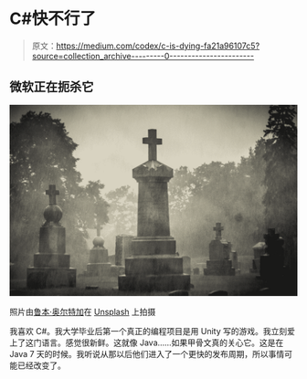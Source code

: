 # C#快不行了

> 原文：<https://medium.com/codex/c-is-dying-fa21a96107c5?source=collection_archive---------0----------------------->

## 微软正在扼杀它

![](img/7040a5ac1c9e955dca458bea0fa3dfbb.png)

照片由[鲁本·奥尔特加](https://unsplash.com/@garigol?utm_source=medium&utm_medium=referral)在 [Unsplash](https://unsplash.com?utm_source=medium&utm_medium=referral) 上拍摄

我喜欢 C#。我大学毕业后第一个真正的编程项目是用 Unity 写的游戏。我立刻爱上了这门语言。感觉很新鲜。这就像 Java……如果甲骨文真的关心它。这是在 Java 7 天的时候。我听说从那以后他们进入了一个更快的发布周期，所以事情可能已经改变了。
